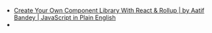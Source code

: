 * [Create Your Own Component Library With React & Rollup | by Aatif Bandey | JavaScript in Plain English](https://javascript.plainenglish.io/tutorial-create-your-own-component-library-with-react-and-rollup-b8978d885297)
* 